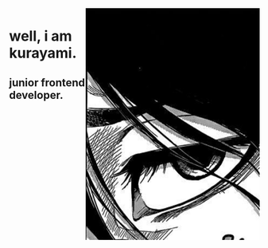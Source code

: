 <img align="right" src="https://github.com/kurayammmi/kurayammmi/blob/master/nngtED08N8g.jpg" alt="Illustration of Kaya speaking at a conference with coding bubbles in background" width=350px height=465px/>

# well, i am kurayami.
## junior frontend developer.
